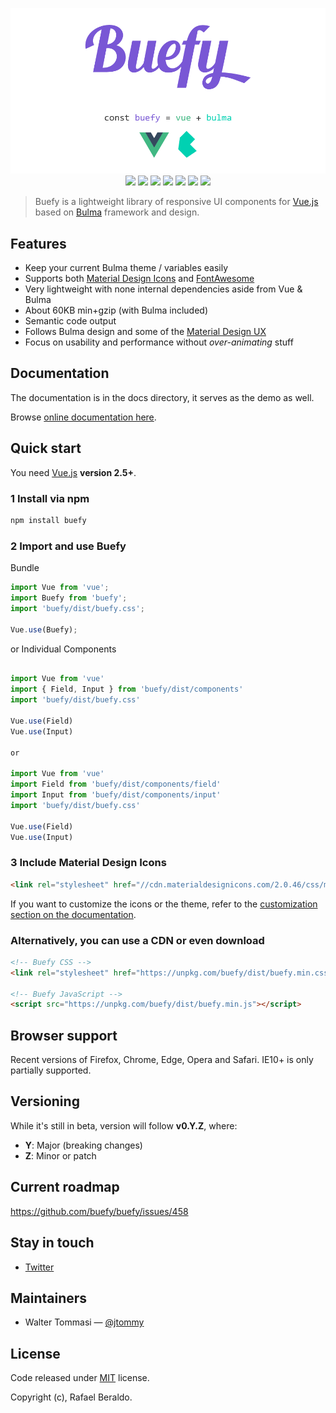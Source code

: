 <p align="center">
    <a href="https://buefy.github.io">
        <img src="https://github.com/buefy/buefy/blob/dev/static/img/buefy-banner.png" />
    </a>
    <a href="https://www.npmjs.com/package/buefy"><img src="https://img.shields.io/npm/v/buefy.svg" /></a>
    <a href="https://www.npmjs.com/package/buefy"><img src="https://img.shields.io/npm/dt/buefy.svg" /></a>
    <a href="https://circleci.com/gh/buefy/buefy"><img src="https://img.shields.io/circleci/project/github/buefy/buefy.svg?style=flat-square" /></a>
    <a href="https://codecov.io/gh/buefy/buefy"><img src="https://img.shields.io/codecov/c/github/buefy/buefy.svg?style=flat-square" /></a>
    <a href="https://www.npmjs.com/package/buefy"><img src="https://img.shields.io/npm/l/buefy.svg" /></a>
    <a href="https://discordapp.com/invite/ZkdFJMr"><img src="https://img.shields.io/badge/chat-on%20discord-7289DA.svg" /></a>
    <a href="http://buefy.github.io"><img src="https://img.shields.io/badge/code_style-buefy-7957d5.svg?style=flat-square" /></a>
</p>

> Buefy is a lightweight library of responsive UI components for [Vue.js](https://vuejs.org/) based on [Bulma](http://bulma.io/) framework and design.

## Features

* Keep your current Bulma theme / variables easily
* Supports both [Material Design Icons](https://materialdesignicons.com/) and [FontAwesome](http://fontawesome.io/)
* Very lightweight with none internal dependencies aside from Vue & Bulma
* About 60KB min+gzip (with Bulma included)
* Semantic code output
* Follows Bulma design and some of the [Material Design UX](https://material.io/)
* Focus on usability and performance without *over-animating* stuff

## Documentation

The documentation is in the docs directory, it serves as the demo as well.

Browse [online documentation here](https://buefy.github.io).

## Quick start

You need [Vue.js](https://vuejs.org/) **version 2.5+**.

### 1 Install via npm

```bash
npm install buefy
```

### 2 Import and use Buefy

Bundle
```javascript
import Vue from 'vue';
import Buefy from 'buefy';
import 'buefy/dist/buefy.css';

Vue.use(Buefy);

```
or Individual Components
```javascript

import Vue from 'vue'
import { Field, Input } from 'buefy/dist/components'
import 'buefy/dist/buefy.css'

Vue.use(Field)
Vue.use(Input)

or

import Vue from 'vue'
import Field from 'buefy/dist/components/field'
import Input from 'buefy/dist/components/input'
import 'buefy/dist/buefy.css'

Vue.use(Field)
Vue.use(Input)
```

### 3 Include Material Design Icons

```html
<link rel="stylesheet" href="//cdn.materialdesignicons.com/2.0.46/css/materialdesignicons.min.css">
```

If you want to customize the icons or the theme, refer to the [customization section on the documentation](https://buefy.github.io/#/documentation/customization).

### Alternatively, you can use a CDN or even download

```html
<!-- Buefy CSS -->
<link rel="stylesheet" href="https://unpkg.com/buefy/dist/buefy.min.css">

<!-- Buefy JavaScript -->
<script src="https://unpkg.com/buefy/dist/buefy.min.js"></script>
```

## Browser support

Recent versions of Firefox, Chrome, Edge, Opera and Safari. IE10+ is only partially supported.

## Versioning

While it's still in beta, version will follow **v0.Y.Z**, where:

* **Y**: Major (breaking changes)
* **Z**: Minor or patch

## Current roadmap

https://github.com/buefy/buefy/issues/458

## Stay in touch

* [Twitter](https://twitter.com/rafaelpimpa)

## Maintainers

* Walter Tommasi — [@jtommy](https://github.com/jtommy)

## License

Code released under [MIT](https://github.com/buefy/buefy/blob/master/LICENSE) license.

Copyright (c), Rafael Beraldo.
